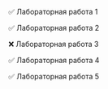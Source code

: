 ✅ Лабораторная работа 1

✅ Лабораторная работа 2

❌ Лабораторная работа 3

✅ Лабораторная работа 4

✅ Лабораторная работа 5

